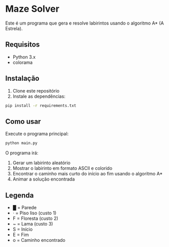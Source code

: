 # Maze Solver

Este é um programa que gera e resolve labirintos usando o algoritmo A* (A Estrela).

## Requisitos

- Python 3.x
- colorama

## Instalação

1. Clone este repositório
2. Instale as dependências:
```bash
pip install -r requirements.txt
```

## Como usar

Execute o programa principal:
```bash
python main.py
```

O programa irá:
1. Gerar um labirinto aleatório
2. Mostrar o labirinto em formato ASCII e colorido
3. Encontrar o caminho mais curto do início ao fim usando o algoritmo A*
4. Animar a solução encontrada

## Legenda

- █ = Parede
- · = Piso liso (custo 1)
- F = Floresta (custo 2)
- ~ = Lama (custo 3)
- S = Início
- E = Fim
- o = Caminho encontrado 